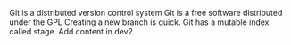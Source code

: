 Git is a distributed version control system
Git is a free software distributed under the GPL
Creating a new branch is quick.
Git has a mutable index called stage.
Add content in dev2.
